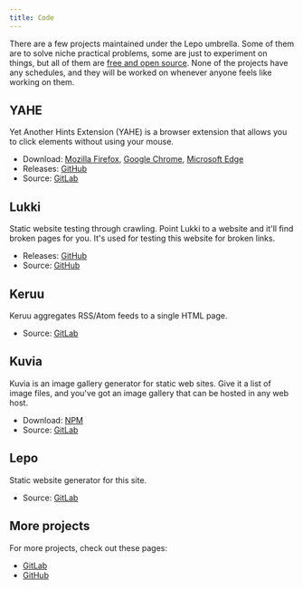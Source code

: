 ```yaml
---
title: Code
---
```


There are a few projects maintained under the Lepo umbrella.
Some of them are to solve niche practical problems, some are just to experiment on things, but all of them are [free and open source](https://en.wikipedia.org/wiki/Free_and_open-source_software).
None of the projects have any schedules, and they will be worked on whenever anyone feels like working on them.

## YAHE

Yet Another Hints Extension (YAHE) is a browser extension that allows you to click elements without using your mouse.

* Download:
  [Mozilla Firefox](https://addons.mozilla.org/en-US/firefox/addon/yet-another-hints-extension/),
  [Google Chrome](https://chrome.google.com/webstore/detail/yet-another-hints-extensi/eimkmfhfckmajkednnnhkacajflcjinm),
  [Microsoft Edge](https://microsoftedge.microsoft.com/addons/detail/yet-another-hints-extensi/oblcogekcgnkimamhnekiohhikomblod)
* Releases: [GitHub](https://gitlab.com/lepovirta/yahe/-/releases)
* Source: [GitLab](https://gitlab.com/lepovirta/yahe)

## Lukki

Static website testing through crawling.
Point Lukki to a website and it'll find broken pages for you.
It's used for testing this website for broken links.

* Releases: [GitHub](https://github.com/Lepovirta/lukki/releases)
* Source: [GitHub](https://github.com/Lepovirta/lukki)

## Keruu

Keruu aggregates RSS/Atom feeds to a single HTML page.

* Source: [GitLab](https://gitlab.com/lepovirta/keruu)

## Kuvia

Kuvia is an image gallery generator for static web sites.
Give it a list of image files, and you've got an image gallery that can be hosted in any web host.

* Download: [NPM](https://www.npmjs.com/package/kuvia)
* Source: [GitLab](https://gitlab.com/lepovirta/kuvia)

## Lepo

Static website generator for this site.

* Source: [GitLab](https://gitlab.com/lepovirta/lepo)

## More projects

For more projects, check out these pages:

* [GitLab](https://gitlab.com/lepovirta)
* [GitHub](https://github.com/Lepovirta)
